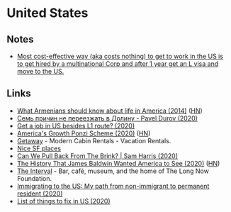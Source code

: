 # United States

## Notes

* [Most cost-effective way \(aka costs nothing\) to get to work in the US is to get hired by a multinational Corp and after 1 year get an L visa and move to the US.](https://twitter.com/copyconstruct/status/1280953429527900160)

## Links

* [What Armenians should know about life in America \(2014\)](https://likewise.am/2014/12/26/what-armenians-should-know-about-life-in-america/) \([HN](https://news.ycombinator.com/item?id=22777745)\)
* [Семь причин не переезжать в Долину - Pavel Durov \(2020\)](https://te.legra.ph/7-prichin-ne-pereezzhat-v-Kremnievuyu-dolinu-05-07)
* [Get a job in US besides L1 route? \(2020\)](https://www.reddit.com/r/cscareerquestionsEU/comments/ggbzkk/is_there_anyone_here_who_got_a_job_in_the_us/)
* [America's Growth Ponzi Scheme \(2020\)](https://www.strongtowns.org/journal/2020/5/14/americas-growth-ponzi-scheme-md2020) \([HN](https://news.ycombinator.com/item?id=23222191)\)
* [Getaway](https://getaway.house/) - Modern Cabin Rentals - Vacation Rentals.
* [Nice SF places](https://akilian.com/places/)
* [Can We Pull Back From The Brink? \| Sam Harris \(2020\)](https://samharris.org/can-pull-back-brink/)
* [The History That James Baldwin Wanted America to See \(2020\)](https://www.newyorker.com/books/page-turner/the-history-that-james-baldwin-wanted-america-to-see) \([HN](https://news.ycombinator.com/item?id=23584298)\)
* [The Interval](https://theinterval.org/) - Bar, café, museum, and the home of The Long Now Foundation.
* [Immigrating to the US: My path from non-immigrant to permanent resident \(2020\)](https://blog.maximeheckel.com/posts/immigrating-to-the-us-my-path)
* [List of things to fix in US \(2020\)](https://www.reddit.com/r/EverythingScience/comments/hniy7v/the_us_is_deporting_scientists_im_one_of_them/fxctulk?utm_source=share&utm_medium=web2x)

